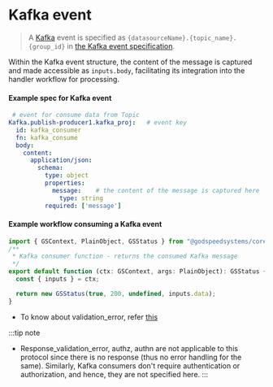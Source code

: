 # Kafka event
> A [Kafka](https://github.com/godspeedsystems/gs-plugins/tree/main/plugins/kafka-as-datasource-as-eventsource#godspeed-plugin-kafka-as-datasource-as-eventsource) event is specified as `{datasourceName}.{topic_name}.{group_id}` in [the Kafka event specification](#example-spec-for-kafka-event).

Within the Kafka event structure, the content of the message is captured and made accessible as `inputs.body`, facilitating its integration into the handler workflow for processing.

#### Example spec for Kafka event

``` yaml
 # event for consume data from Topic
Kafka.publish-producer1.kafka_proj:   # event key
  id: kafka_consumer
  fn: kafka_consume
  body:    
    content:
      application/json:
        schema:
          type: object
          properties:
            message:    # the content of the message is captured here
              type: string
          required: ['message']
 ```

#### Example workflow consuming a Kafka event

```ts
import { GSContext, PlainObject, GSStatus } from "@godspeedsystems/core";
/**
 * Kafka consumer function - returns the consumed Kafka message
 */
export default function (ctx: GSContext, args: PlainObject): GSStatus {
  const { inputs } = ctx;

  return new GSStatus(true, 200, undefined, inputs.data);
}
```

<!-- 
```
# function for consume data
id: kafka_consumer
summary: consumer
tasks:
    - id: set_consume
      fn: com.gs.return
      args: <% inputs.body %>
``` 
-->

- To know about validation_error, refer [this](/docs/microservices-framework/event-sources/validations/validation-error.md)

:::tip note
- Response_validation_error, authz, authn are not applicable to this protocol since there is no response (thus no error handling for the same). Similarly, Kafka consumers don't require authentication or authorization, and hence, they are not specified here.
:::

<!-- 
On validation error handler
  ```yaml
  summary: Handle json scehma validation error
  id: error_handler
  tasks:
    - id: error_step1
      fn: datasource.kafka.publish
      args:
        data: # publish the event and validation error to kafka on a topic
          value:
            event: <% inputs.event %>
            validation_error: <% inputs.validation_error %>
  ``` -->